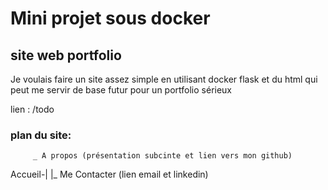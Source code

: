 # Mini projet sous docker
## site web portfolio
Je voulais faire un site assez simple en utilisant docker flask et du html qui peut me servir de base futur pour un portfolio sérieux

lien : /todo
### plan du site:
         _ A propos (présentation subcinte et lien vers mon github)
Accueil-|
        |_ Me Contacter (lien email et linkedin)